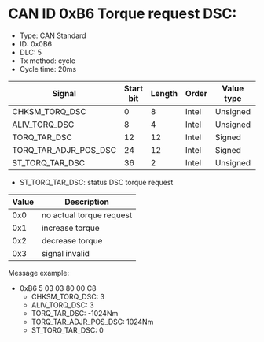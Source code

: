 # CAN ID 0xB6 Torque request DSC:
- Type: CAN Standard
- ID: 0x0B6
- DLC: 5
- Tx method: cycle
- Cycle time: 20ms

|Signal|Start bit|Length|Order|Value type|Factor|Offset|Unit|
|------|---------|------|-----|----------|------|------|----|
|CHKSM_TORQ_DSC|0|8|Intel|Unsigned|1|0||
|ALIV_TORQ_DSC|8|4|Intel|Unsigned|1|0||
|TORQ_TAR_DSC|12|12|Intel|Signed|0.5|0|Nm|
|TORQ_TAR_ADJR_POS_DSC|24|12|Intel|Signed|0.5|0|Nm|
|ST_TORQ_TAR_DSC|36|2|Intel|Unsigned|1|0||

- ST_TORQ_TAR_DSC: status DSC torque request

|Value|Description|
|-----|-----------|
|0x0|no actual torque request|
|0x1|increase torque|
|0x2|decrease torque|
|0x3|signal invalid|

Message example:
- 0xB6 5 03 03 80 00 C8
    - CHKSM_TORQ_DSC: 3
    - ALIV_TORQ_DSC: 3
    - TORQ_TAR_DSC: -1024Nm
    - TORQ_TAR_ADJR_POS_DSC: 1024Nm
    - ST_TORQ_TAR_DSC: 0